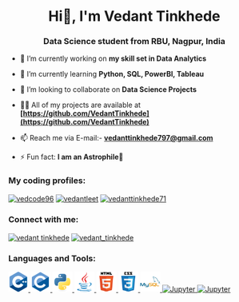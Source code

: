 <h1 align="center">Hi👋, I'm Vedant Tinkhede</h1>
<h3 align="center">Data Science student from RBU, Nagpur, India</h3>

- 🔭 I’m currently working on **my skill set in Data Analytics**

- 🌱 I’m currently learning **Python, SQL, PowerBI, Tableau**

- 👯 I’m looking to collaborate on **Data Science Projects**

- 👨‍💻 All of my projects are available at **[https://github.com/VedantTinkhede](https://github.com/VedantTinkhede)**

- 📫 Reach me via E-mail:- **vedanttinkhede797@gmail.com**

- ⚡ Fun fact: **I am an Astrophile🔭**
  
<h3 align="left">My coding profiles:</h3>
<p align="left">
<a href="https://www.codechef.com/users/vedcode96" target="blank"><span title = 'CodeChef'><img align="center" src="https://github.com/user-attachments/assets/1756d59c-d38e-4477-82c1-f617c77195d4" alt="vedcode96" height="40" width="40" /></span></a>
<a href="https://www.leetcode.com/vedantleet" target="blank"><span title = 'LeetCode'><img align="center" src="https://raw.githubusercontent.com/rahuldkjain/github-profile-readme-generator/master/src/images/icons/Social/leet-code.svg" alt="vedantleet" height="40" width="40" /></span></a>
<a href="https://www.hackerrank.com/vedanttinkhede71" target="blank"><span title = 'HackerRank'><img align="center" src="https://raw.githubusercontent.com/rahuldkjain/github-profile-readme-generator/master/src/images/icons/Social/hackerrank.svg" alt="vedanttinkhede71" height="40" width="40" /></span></a>
</p>

<h3 align="left">Connect with me:</h3>
<p align="left">
<a href="https://linkedin.com/in/vedant-tinkhede-a50a1228a/" target="blank"><span title = 'LinkedIn'><img align="center" src="https://raw.githubusercontent.com/rahuldkjain/github-profile-readme-generator/master/src/images/icons/Social/linked-in-alt.svg" alt="vedant tinkhede" height="30" width="40" /></span></a>
<a href="https://twitter.com/vedant_tinkhede" target="blank"><span title = 'Twitter'><img align="center" src="https://raw.githubusercontent.com/rahuldkjain/github-profile-readme-generator/master/src/images/icons/Social/twitter.svg" alt="vedant_tinkhede" height="30" width="40" /></span></a>
</p>

<h3 align="left">Languages and Tools:</h3>
<p align="left"> 
<a href="https://www.w3schools.com/cpp/" target="_blank" rel="noreferrer"> <img src="https://raw.githubusercontent.com/devicons/devicon/master/icons/cplusplus/cplusplus-original.svg" alt="cplusplus" width="40" height="40"/> </a> 
<a href="https://www.w3schools.com/c/index.php" target="_blank" rel="noreferrer"> <img src="https://raw.githubusercontent.com/devicons/devicon/master/icons/c/c-original.svg" alt="c" width="40" height="40"/> </a>
<a href="https://www.python.org" target="_blank" rel="noreferrer"> <img src="https://raw.githubusercontent.com/devicons/devicon/master/icons/python/python-original.svg" alt="python" width="40" height="40"/> </a>
<a href="https://docs.oracle.com/javase/tutorial/tutorialLearningPaths.html" target="_blank" rel="noreferrer"> <img src="https://raw.githubusercontent.com/devicons/devicon/master/icons/java/java-original.svg" alt="java" width="40" height="40"/> </a> 
<a href="https://www.w3schools.com/html/default.asp" target="_blank" rel="noreferrer"> <img src="https://raw.githubusercontent.com/devicons/devicon/master/icons/html5/html5-original-wordmark.svg" alt="html5" width="40" height="40"/> </a> 
<a href="https://www.w3schools.com/css/" target="_blank" rel="noreferrer"> <img src="https://raw.githubusercontent.com/devicons/devicon/master/icons/css3/css3-original-wordmark.svg" alt="css3" width="40" height="40"/> </a> 
<a href="https://www.mysql.com/" target="_blank" rel="noreferrer"> <img src="https://raw.githubusercontent.com/devicons/devicon/master/icons/mysql/mysql-original-wordmark.svg" alt="mysql" width="40" height="40"/> 
 </a> 
<a href ="https://jupyter.org/" target="_blank" rel="noreferrer"> <img src = "https://github.com/user-attachments/assets/a7f81f90-f5b0-4e58-a420-9b45d4df5a92" alt="Jupyter" width="40" height="40"/> </a>
<a href ="https://www.microsoft.com/en-us/power-platform/products/power-bi" target="_blank" rel="noreferrer"> <img src = "https://github.com/user-attachments/assets/76d0cd3c-dc9d-4312-9881-079e1701a97e"alt="Jupyter" width="40" height="40"/> </a>

</p>


